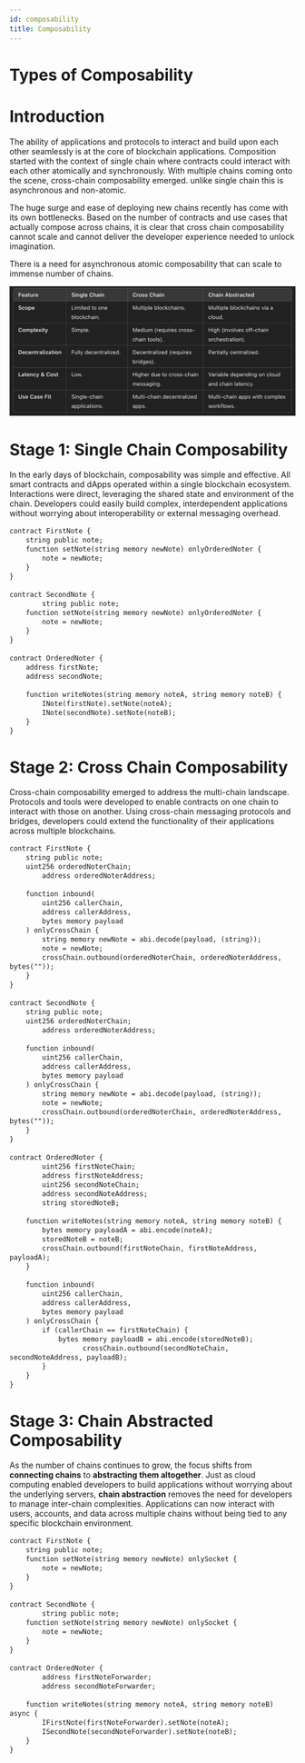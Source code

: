 ```yaml
---
id: composability
title: Composability
---
```


# Types of Composability

# Introduction

The ability of applications and protocols to interact and build upon each other seamlessly is at the core of blockchain applications. Composition started with the context of single chain where contracts could interact with each other atomically and synchronously. With multiple chains coming onto the scene, cross-chain composability emerged. unlike single chain this is asynchronous and non-atomic.

The huge surge and ease of deploying new chains recently has come with its own bottlenecks. Based on the number of contracts and use cases that actually compose across chains, it is clear that cross chain composability cannot scale and cannot deliver the developer experience needed to unlock imagination.

There is a need for asynchronous atomic composability that can scale to immense number of chains.

![composability.png](../static/img/composability.png)

# Stage 1: Single Chain Composability

In the early days of blockchain, composability was simple and effective. All smart contracts and dApps operated within a single blockchain ecosystem. Interactions were direct, leveraging the shared state and environment of the chain. Developers could easily build complex, interdependent applications without worrying about interoperability or external messaging overhead.

```solidity
contract FirstNote {
    string public note;
    function setNote(string memory newNote) onlyOrderedNoter {
        note = newNote;
    }
}

contract SecondNote {
		string public note;
    function setNote(string memory newNote) onlyOrderedNoter {
        note = newNote;
    }
}

contract OrderedNoter {
    address firstNote;
    address secondNote;

    function writeNotes(string memory noteA, string memory noteB) {
        INote(firstNote).setNote(noteA);
        INote(secondNote).setNote(noteB);
    }
}
```

# Stage 2: Cross Chain Composability

Cross-chain composability emerged to address the multi-chain landscape. Protocols and tools were developed to enable contracts on one chain to interact with those on another. Using cross-chain messaging protocols and bridges, developers could extend the functionality of their applications across multiple blockchains.

```solidity
contract FirstNote {
    string public note;
    uint256 orderedNoterChain;
		address orderedNoterAddress;

    function inbound(
        uint256 callerChain,
        address callerAddress,
        bytes memory payload
    ) onlyCrossChain {
        string memory newNote = abi.decode(payload, (string));
        note = newNote;
        crossChain.outbound(orderedNoterChain, orderedNoterAddress, bytes(""));
    }
}

contract SecondNote {
    string public note;
    uint256 orderedNoterChain;
		address orderedNoterAddress;

    function inbound(
        uint256 callerChain,
        address callerAddress,
        bytes memory payload
    ) onlyCrossChain {
        string memory newNote = abi.decode(payload, (string));
        note = newNote;
        crossChain.outbound(orderedNoterChain, orderedNoterAddress, bytes(""));
    }
}

contract OrderedNoter {
		uint256 firstNoteChain;
		address firstNoteAddress;
		uint256 secondNoteChain;
		address secondNoteAddress;
		string storedNoteB;

    function writeNotes(string memory noteA, string memory noteB) {
        bytes memory payloadA = abi.encode(noteA);
        storedNoteB = noteB;
        crossChain.outbound(firstNoteChain, firstNoteAddress, payloadA);
    }

    function inbound(
        uint256 callerChain,
        address callerAddress,
        bytes memory payload
    ) onlyCrossChain {
        if (callerChain == firstNoteChain) {
            bytes memory payloadB = abi.encode(storedNoteB);
			      crossChain.outbound(secondNoteChain, secondNoteAddress, payloadB);
        }
    }
}
```

# Stage 3: Chain Abstracted Composability

As the number of chains continues to grow, the focus shifts from **connecting chains** to **abstracting them altogether**. Just as cloud computing enabled developers to build applications without worrying about the underlying servers, **chain abstraction** removes the need for developers to manage inter-chain complexities. Applications can now interact with users, accounts, and data across multiple chains without being tied to any specific blockchain environment.

```solidity
contract FirstNote {
    string public note;
    function setNote(string memory newNote) onlySocket {
        note = newNote;
    }
}

contract SecondNote {
		string public note;
    function setNote(string memory newNote) onlySocket {
        note = newNote;
    }
}

contract OrderedNoter {
		address firstNoteForwarder;
		address secondNoteForwarder;

    function writeNotes(string memory noteA, string memory noteB) async {
        IFirstNote(firstNoteForwarder).setNote(noteA);
        ISecondNote(secondNoteForwarder).setNote(noteB);
    }
}
```
